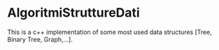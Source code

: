 ﻿# AlgoritmiStruttureDati

This is a c++ implementation of some most used data structures [Tree, Binary Tree, Graph,...].



